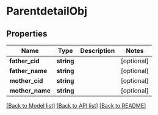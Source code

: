 # ParentdetailObj

## Properties
Name | Type | Description | Notes
------------ | ------------- | ------------- | -------------
**father_cid** | **string** |  | [optional] 
**father_name** | **string** |  | [optional] 
**mother_cid** | **string** |  | [optional] 
**mother_name** | **string** |  | [optional] 

[[Back to Model list]](../README.md#documentation-for-models) [[Back to API list]](../README.md#documentation-for-api-endpoints) [[Back to README]](../README.md)


